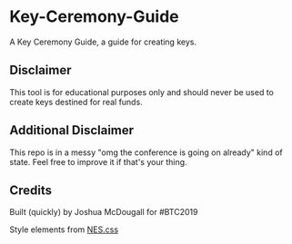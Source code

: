 # Key-Ceremony-Guide
A Key Ceremony Guide, a guide for creating keys.


## Disclaimer 
This tool is for educational purposes only and should never be used to create keys destined for real funds. 

## Additional Disclaimer
This repo is in a messy "omg the conference is going on already" kind of state. Feel free to improve it if that's your thing. 

## Credits
Built (quickly) by Joshua McDougall for #BTC2019 

Style elements from [NES.css](https://nostalgic-css.github.io/NES.css/)


